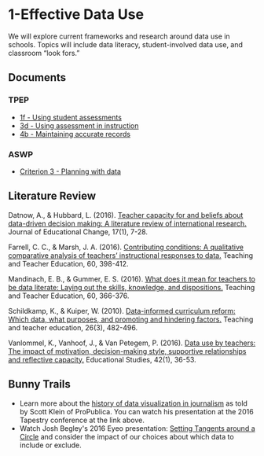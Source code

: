 # 1-Effective Data Use 

We will explore current frameworks and research around data use in schools. Topics will include data literacy, student-involved data use, and classroom “look fors.” 

## Documents ##
### TPEP ###
* [1f - Using student assessments](https://github.com/tlricherson/dataacademy/blob/master/documents/1f%20Using%20Student%20Assessments.pdf)
* [3d - Using assessment in instruction](https://github.com/tlricherson/dataacademy/blob/master/documents/3d%20Using%20Assessment%20in%20Instruction.pdf)
* [4b - Maintaining accurate records](https://github.com/tlricherson/dataacademy/blob/master/documents/4b%20Maintaining%20Accurate%20Records.pdf)

### ASWP ###
* [Criterion 3 - Planning with data](https://github.com/tlricherson/dataacademy/blob/master/documents/AWSP%20Criterion%203%20Planning%20with%20Data.pdf)

## Literature Review ##
Datnow, A., & Hubbard, L. (2016). [Teacher capacity for and beliefs about data-driven decision making: A literature review of international research.](https://link.springer.com/article/10.1007/s10833-015-9264-2) Journal of Educational Change, 17(1), 7-28.

Farrell, C. C., & Marsh, J. A. (2016). [Contributing conditions: A qualitative comparative analysis of teachers’ instructional responses to data.](http://www.sciencedirect.com/science/article/pii/S0742051X1630138X) Teaching and Teacher Education, 60, 398-412.

Mandinach, E. B., & Gummer, E. S. (2016). [What does it mean for teachers to be data literate: Laying out the skills, knowledge, and dispositions.](http://www.sciencedirect.com/science/article/pii/S0742051X16301391) Teaching and Teacher Education, 60, 366-376.

Schildkamp, K., & Kuiper, W. (2010). [Data-informed curriculum reform: Which data, what purposes, and promoting and hindering factors.](http://www.sciencedirect.com/science/article/pii/S0742051X09001322) Teaching and teacher education, 26(3), 482-496.

Vanlommel, K., Vanhoof, J., & Van Petegem, P. (2016). [Data use by teachers: The impact of motivation, decision-making style, supportive relationships and reflective capacity.](http://www.tandfonline.com/doi/abs/10.1080/03055698.2016.1148582) Educational Studies, 42(1), 36-53.

## Bunny Trails ##
* Learn more about the [history of data visualization in journalism](https://eagereyes.org/link/scott-klein-on-the-history-of-data-journalism) as told by Scott Klein of ProPublica. You can watch his presentation at the 2016 Tapestry conference at the link above.
* Watch Josh Begley's 2016 Eyeo presentation: [Setting Tangents around a Circle](https://vimeo.com/channels/eyeo2016/176869833) and consider the impact of our choices about which data to include or exclude.
